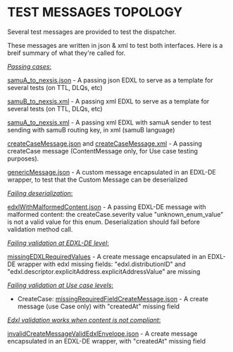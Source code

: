 # TEST MESSAGES TOPOLOGY

Several test messages are provided to test the dispatcher.

These messages are written in json & xml to test both interfaces. Here is a breif summary of what they're called for.

<u>*Passing cases*:</u>

[samuA_to_nexsis.json](valid/edxl_encapsulated/samuA_to_nexsis.json) - A passing json EDXL to serve as a template for several tests (on TTL, DLQs, etc)

[samuB_to_nexsis.xml](valid/edxl_encapsulated/samuB_to_nexsis.xml) - A passing xml EDXL to serve as a template for several tests (on TTL, DLQs, etc)

[samuA_to_nexsis.xml](valid/edxl_encapsulated/samuA_to_nexsis.xml) - A passing xml EDXL with samuA sender to test sending with samuB routing key, in xml (samuB language)

[createCaseMessage.json](valid/create_case/createCaseMessage.json) and [createCaseMessage.xml](valid/create_case/createCaseMessage.xml) - A passing createCase message (ContentMessage only, for Use case testing purposes).

[genericMessage.json](valid/edxl_encapsulated/genericMessage.json) - A custom message encapsulated in an EDXL-DE wrapper, to test that the Custom Message can be deserialized

<u>*Failing deserialization*:</u>

[edxlWithMalformedContent.json](serialization/edxlWithMalformedContent.json) - A passing EDXL-DE message with malformed content: the createCase.severity value "unknown_enum_value" is not a valid value for this enum.
Deserialization should fail before validation method call.


<u>*Failing validation at EDXL-DE level*:</u>

[missingEDXLRequiredValues](invalid/missingEDXLRequiredValues.json) - A create message encapsulated in an EDXL-DE wrapper with edxl missing fields:
"edxl.distributionID" and "edxl.descriptor.explicitAddress.explicitAddressValue" are missing

<u>*Failing validation at Use case levels*:</u>
- CreateCase: [missingRequiredFieldCreateMessage.json](invalid/create_case/missingRequiredFieldCreateMessage.json) - A create message (use Case only) with "createdAt" missing field



<u>*Edxl validation works when content is not compliant*:</u>

[invalidCreateMessageValidEdxlEnvelope.json](invalid/invalidCreateMessageValidEdxlEnvelope.json) - A create message encapsulated in an EDXL-DE wrapper, with "createdAt" missing field







